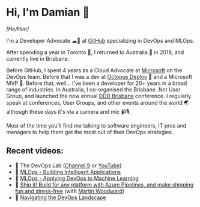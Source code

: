 # Hi, I'm Damian 👋
_[He/Him]_

I'm a Developer Advocate ☁🥑 at [GitHub](https://github.com) specializing in DevOps and MLOps.

After spending a year in Toronto 🍁, I returned to Australia 🦘 in 2018, and currently live in Brisbane.

Before GitHub, I spent 4 years as a Cloud Advocate at [Microsoft](https://azure.com/?WT.mc_id=devops-0000-dabrady) on the DevOps team. Before that I was a dev at [Octopus Deploy](https://octopus.com) 🐙 and a Microsoft MVP 🏅. Before that, well... I've been a developer for 20+ years in a broad range of industries. In Australia, I co-organised the Brisbane .Net User Group, and launched the now annual [DDD Brisbane](https://dddbrisbane.com) conference. I regularly speak at conferences, User Groups, and other events around the world 🌏 although these days it's via a camera and mic 📹🎙.

Most of the time you'll find me talking to software engineers, IT pros and managers to help them get the most out of their DevOps strategies.

## Recent videos:

- 🧫 The DevOps Lab ([Channel 9](https://aka.ms/devopslab) or [YouTube](https://aka.ms/devopslab-yt))
- 🧠 [MLOps - Building Intelligent Applications](https://www.microsoft.com/experiences/video/mlops-building-intelligent-applications/?WT.mc_id=devops-0000-dabrady)
- 🧠 [MLOps - Applying DevOps to Machine Learning](https://myignite.techcommunity.microsoft.com/sessions/83003?WT.mc_id=devops-0000-dabrady)
- 🚀 [Ship it! Build for any platform with Azure Pipelines, and make shipping fun and stress-free](https://myignite.techcommunity.microsoft.com/sessions/81619?WT.mc_id=devops-0000-dabrady) (with [Martin Woodward](https://github.com/martinwoodward))
- 🧭 [Navigating the DevOps Landscape](https://mybuild.microsoft.com/sessions/16934a22-a3c2-4915-a783-b38903efca0b?WT.mc_id=devops-0000-dabrady)
